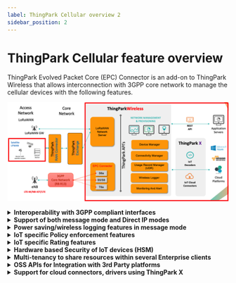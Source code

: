 ```yaml
---
label: ThingPark Cellular overview 2
sidebar_position: 2
---
```

# ThingPark Cellular feature overview

ThingPark Evolved Packet Core (EPC) Connector is an add-on to ThingPark Wireless that allows interconnection with 3GPP core network to manage the cellular devices with the following features.

![image](_images/epcc-arch.png)


<details type="info">
<summary><strong>Interoperability with 3GPP compliant interfaces</strong></summary>

ThingPark Wireless EPCC offers 3GPP compliant integration over standard 3GPP interfaces:
- S6a interface is used to interface with MME of a mobile operator network and HSS (inside EPCC)
- S5/S8 interface is used to interface with SGW of a mobile operator network and PGW (inside EPCC)
- T6a interface is used to process Non-IP Data Delivery (NIDD) traffic from the device

</details>

<details type="info">
<summary><strong>Support of both message mode and Direct IP modes</strong></summary>

ThingPark Wireless EPCC supports both message mode and Direct IP traffic. 
- The message mode is used to send small packets less than 1400 bytes over UDP with a specific source port (configurable in ThingPark Wireless routing profile). Non-IP Data delivery (NIDD) payloads are also sent using message mode. The message mode traffic can be further processed by [ThingPark X IoT Flow](https://docs.thingpark.com/thingpark-x/latest/Overview/) which allows integration with numerous cloud connectors and it has in built drivers to decode device payloads.
- The Direct IP mode is used for the rest of the traffic (for ex, videos, TCP based communication, etc)

</details>

<details type="info">
<summary><strong>Power saving/wireless logging features in message mode</strong></summary>

- The message mode allows the device to send only the payloads which it intends to send to the application server. The communicataion with cloud platforms can be done using [ThingPark X IoT Flow](https://docs.thingpark.com/thingpark-x/latest/Overview/). This allows the device to save significant power as all the communication happens over UDP or NIDD, while at the same time customer applications can build applications in cloud platforms and interact with the device using cloud connector using ThingPark X IoT Flow.

- The message mode traffic can also be decoded in [Wireless logger](../wireless-logger-user-guide/index.md) using built-in drivers in ThingPark X IoT Flow. ThingPark X also allows the customers to build custom drivers for their devices.

</details>

<details type="info">
<summary><strong>IoT specific Policy enforcement features</strong></summary>

ThingPark Wireless offers policy enforcement on the device at two levels:
- For the message mode traffic, the device traffic is limited by the message mode settings in the connectivity plan. You can find more information about connectivity plans in [Connectivity Manager](https://docs.thingpark.com/thingpark-wireless/7.2/docs/user-guide-tpw/supplier/use-connectivity-manager/)
- For the direct IP traffic, the connectivity plan configures the uplink/downlink bandwidth limits which are sent in the 3GPP signalling towards the core network which are applied by the radio access network (RAN) and Core network

</details>

<details type="info">
<summary><strong>IoT specific Rating features</strong></summary>

ThingPark Wireless offers the charging records which can be expported into the billing system of an operator to charge their customers. For more information on usage detail records, see [here](https://docs.thingpark.com/thingpark-wireless/7.2/docs/user-guide-tpw/operator/documentation-library#usage-detail-records)

</details>


<details type="info">
<summary><strong>Hardware based Security of IoT devices (HSM)</strong></summary>

ThingPark Wireless offers the ability to store the SIM card secret keys(Ki) and Operator Key (OP) in HSM. HSM is hardware based server that is tamper-proof and stores the keys. EPC connector communicates with HSM over standard IP interface to generate authentication vectors that are sent in 3GPP signalling. This offers robust secuirity in contrast to storing the keys in the cloud inside EPC Connector. For more information on HSM, see [here](https://docs.thingpark.com/thingpark-wireless/7.2/docs/user-guide-tpw/supplier/use-connectivity-manager/pre-provision-cellular-devices#hsm-principles)

</details>

<details type="info">
<summary><strong>Multi-tenancy to share resources within several Enterprise clients</strong></summary>

ThingPark Wireless is designed with multi-tenant architecture allowing the same platform to be shared across several enterprise customers.

</details>

<details type="info">
<summary><strong>OSS APIs for Integration with 3rd Party platforms</strong></summary>

ThingPark Wireless offers rich set of APIs allowing the automation of IoT workflow and integration with third party platforms.

</details>

<details type="info">
<summary><strong>Support for cloud connectors, drivers using ThingPark X</strong></summary>

ThingPark Wireless offers support for numerous cloud connectors, drivers using ThingPark X (for message mode traffic) thus facilitating the end-to-end integration. For more information on ThingPark X, see [here](https://docs.thingpark.com/thingpark-x/latest/Overview/)

</details>
